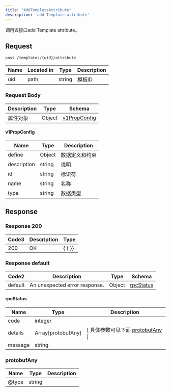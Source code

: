```yaml
---
title: "AddTemplateAttribute"
description: 'add Template attribute'
---
```



调用该接口add Template attribute。



## Request


```
post /templates/{uid}/attribute
```



| Name | Located in | Type | Description | 
| ---- | ---------- | ----------- | ----------- | 
| uid | path | string | 模板ID |  





### Request Body


 
| Description | Type | Schema |
| ----------- | ------ | ------ |
| 属性对象 | Object | [v1PropConfig](#v1PropConfig) |

#### v1PropConfig

| Name | Type | Description | 
| ---- | ---- | ----------- |    
| define | Object | 数据定义和约束   |      
| description | string | 说明 |      
| id | string | 标识符 |      
| name | string | 名称 |      
| type | string | 数据类型 |   


  
    
          
     
   
     
   
     
   
     
   
     
 
 





## Response



### Response  200


| Code3 | Description | Type | 
| ---- | ----------- | ------ | 
| 200 | OK | {   { }} |
 


### Response  default

 
| Code2 | Description | Type | Schema |
| ---- | ----------- | ------ | ------ |
| default | An unexpected error response. | Object | [rpcStatus](#rpcStatus) |

#### rpcStatus

| Name | Type | Description | 
| ---- | ---- | ----------- |     
| code | integer |  |          
| details | Array[protobufAny] |  [ 具体参数可见下面 [protobufAny](#protobufAny) ] |       
| message | string |  |   


  
     
   
       
         
### protobufAny
| Name | Type | Description | 
| ---- | ---- | ----------- |     
| @type | string |  |   


  
     
 
 


          
     
   
     
 
 


 


